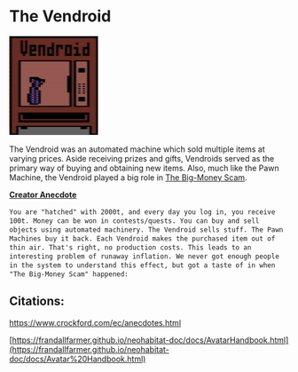 # The Vendroid
![](https://raw.githubusercontent.com/frandallfarmer/neohabitat-doc/master/docs/images/vendo.png "Vendroid")

The Vendroid was an automated machine which sold multiple items at varying prices. Aside receiving prizes and gifts, Vendroids served as the primary way of buying and obtaining new items. Also, much like the Pawn Machine, the Vendroid played a big role in
[The Big-Money Scam](https://www.crockford.com/ec/anecdotes.html#scam).

**[Creator Anecdote](https://www.crockford.com/ec/anecdotes.html)**
~~~~
You are "hatched" with 2000t, and every day you log in, you receive 100t. Money can be won in contests/quests. You can buy and sell objects using automated machinery. The Vendroid sells stuff. The Pawn Machines buy it back. Each Vendroid makes the purchased item out of thin air. That's right, no production costs. This leads to an interesting problem of runaway inflation. We never got enough people in the system to understand this effect, but got a taste of in when "The Big-Money Scam" happened:
~~~~

## Citations:
https://www.crockford.com/ec/anecdotes.html

[https://frandallfarmer.github.io/neohabitat-doc/docs/AvatarHandbook.html](https://frandallfarmer.github.io/neohabitat-doc/docs/Avatar%20Handbook.html)
